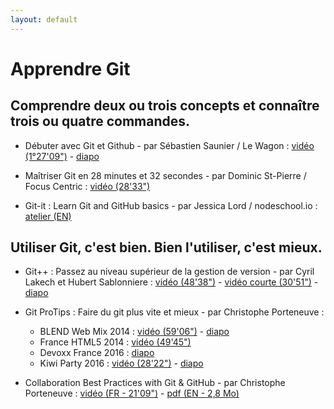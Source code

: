 ```yaml
---
layout: default
---
```



# Apprendre Git

## Comprendre deux ou trois concepts et connaître trois ou quatre commandes.

+ Débuter avec Git et Github - par Sébastien Saunier / Le Wagon : [vidéo (1°27'09")](https://www.youtube.com/watch?v=V6Zo68uQPqE) - [diapo](http://sebastien.saunier.me/git-intro/#/)

+ Maîtriser Git en 28 minutes et 32 secondes - par Dominic St-Pierre / Focus Centric : [vidéo (28'33")](https://www.youtube.com/watch?v=5IcYILdejs8&)

+ Git-it : Learn Git and GitHub basics - par Jessica Lord / nodeschool.io : [atelier (EN)](https://github.com/jlord/git-it)

## Utiliser Git, c'est bien. Bien l'utiliser, c'est mieux.

+ Git++ : Passez au niveau supérieur de la gestion de version - par Cyril Lakech et Hubert Sablonniere : [vidéo (48'38")](https://www.youtube.com/watch?v=rt-9mPaYtKo) - [vidéo courte (30'51")](https://www.youtube.com/watch?v=m0_C2cfM9IM) - [diapo](http://webadeo.github.io/git-simpler-better-faster-stronger/#1.0)

+ Git ProTips : Faire du git plus vite et mieux - par Christophe Porteneuve : 
  + BLEND Web Mix 2014 : [vidéo (59'06")](https://www.youtube.com/watch?v=ypR-rEBCoag) - [diapo](http://delicious-insights.com/talks/blend2014-git-protips/)
  + France HTML5 2014 : [vidéo (49'45")](https://www.youtube.com/watch?v=OMg7LfSuSUU)
  + Devoxx France 2016 : [diapo](http://tdd.github.io/devoxx-git-protips/)
  + Kiwi Party 2016 : [vidéo (28'22")](https://vimeo.com/179446529) - [diapo](http://tdd.github.io/kiwiparty-git-protips/)

+ Collaboration Best Practices with Git & GitHub - par Christophe Porteneuve : [vidéo (FR - 21'09")](https://www.youtube.com/watch?v=HHE19hKsrW4) - [pdf (EN - 2,8 Mo)](http://delicious-insights.com/git-github-collab-bp.pdf)
